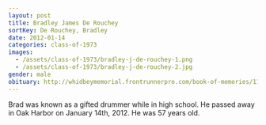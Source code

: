 ```yaml
---
layout: post
title: Bradley James De Rouchey
sortKey: De Rouchey, Bradley
date: 2012-01-14
categories: class-of-1973
images:
  - /assets/class-of-1973/bradley-j-de-rouchey-1.png
  - /assets/class-of-1973/bradley-j-de-rouchey-2.jpg
gender: male
obituary: http://whidbeymemorial.frontrunnerpro.com/book-of-memories/1118868/Bradley-De-Rouchey/obituary.php
---
```

Brad was known as a gifted drummer while in high school. He passed away in Oak Harbor on January 14th, 2012. He was 57 years old.